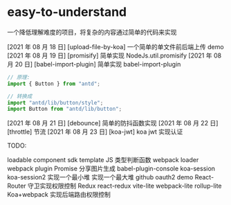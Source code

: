 # easy-to-understand

一个降低理解难度的项目，将复杂的内容通过简单的代码来实现

[2021 年 08 月 18 日] [upload-file-by-koa] 一个简单的单文件前后端上传 demo
[2021 年 08 月 19 日] [promisify] 简单实现 NodeJs.util.promisify
[2021 年 08 月 20 日] [babel-import-plugin] 简单实现 babel-import-plugin

```js
// 原理:
import { Button } from "antd";

// 转换成
import "antd/lib/button/style";
import Button from "antd/lib/button";
```

[2021 年 08 月 21 日] [debounce] 简单的防抖函数实现
[2021 年 08 月 22 日] [throttle] 节流
[2021 年 08 月 23 日] [koa-jwt] koa jwt 实现认证

TODO:

loadable component
sdk template
JS 类型判断函数
webpack loader
webpack plugin
Promise
分享图片生成
babel-plugin-console
koa-session
koa-session2
实现一个最小堆
实现一个最大堆
github oauth2 demo
React-Router 守卫实现权限控制
Redux
react-redux
vite-lite
webpack-lite
rollup-lite
Koa+webpack 实现后端路由权限控制
